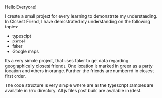 Hello Everyone!

I create a small project for every learning to demonstrate my understanding. In Closest Friend, I have demostrated my understanding on the following topics:
  - typescipt
  - parcel
  - faker
  - Google maps

Its a very simple project, that uses faker to get data regarding geographically closest friends. One location is marked in green as a party location and others in orange. Further, the friends are numbered in closest first order.

The code structure is very simple where are all the typescript samples are available in /src directory. All js files post build are available in /dest.
